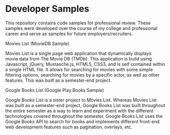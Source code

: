 # Developer Samples
This repository contains code samples for professional review. These samples were developed over the course of my college and professional career and serve as samples for future employers/recruiters.

Movies List (MovieDB Sample)

Movies List is a single page web application that dynamically displays movie data from The Movie DB (TMDb). This application is build using Javascript, jQuery, Mustasche.js, HTML5, CSS3, and is self contained within a single HTML file. It allows for searching for movies with some simple filtering options, searching for movies by a specific actor, as well as other features. This was built as a semester-end project.

Google Books List (Google Play Books Sample)

Google Books List is a sister project to Movies List. Whereas Movies List was built as a semester-end project, Google Books List was built throughout the entire semester as a way to learn and experiment with the different technologies covered throughout the semester. Google Books List uses the Google Books API to search for books and implements different front-end web development features such as pagination, overlays, etc.
